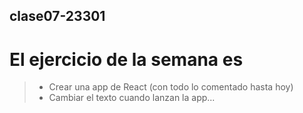 ## **clase07-23301**

# El ejercicio de la semana es

>* Crear una app de React (con todo lo comentado hasta hoy)
>* Cambiar el texto cuando lanzan la app...
